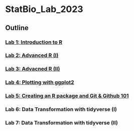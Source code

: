 # StatBio_Lab_2023

## Outline
### [Lab 1: Introduction to R](/Lab1)
### [Lab 2: Advanced R (I)](/Lab2)
### [Lab 3: Advacned R (II)](/Lab3)
### [Lab 4: Plotting with ggplot2](/Lab4)
### [Lab 5: Creating an R package and Git & Github 101](/Lab5)
### Lab 6: Data Transformation with tidyverse (I)
### Lab 7: Data Transformation with tidyverse (II)

